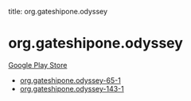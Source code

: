 title: org.gateshipone.odyssey
# org.gateshipone.odyssey


[Google Play Store](https://play.google.com/store/apps/details?id=org.gateshipone.odyssey)


* [org.gateshipone.odyssey-65-1](./org.gateshipone.odyssey-65-1/)
* [org.gateshipone.odyssey-143-1](./org.gateshipone.odyssey-143-1/)